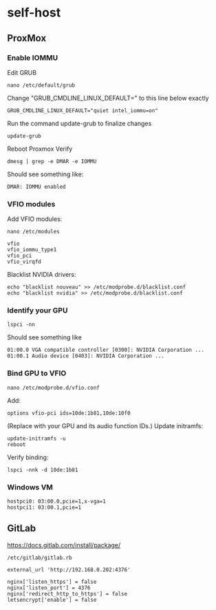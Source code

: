 # self-host

## ProxMox
### Enable IOMMU
Edit GRUB
```
nano /etc/default/grub
```
Change "GRUB_CMDLINE_LINUX_DEFAULT=" to this line below exactly

```
GRUB_CMDLINE_LINUX_DEFAULT="quiet intel_iommu=on"
```
Run the command update-grub to finalize changes
```
update-grub
```
Reboot Proxmox
Verify
```
dmesg | grep -e DMAR -e IOMMU
```
Should see something like:
```
DMAR: IOMMU enabled
```

### VFIO modules
Add VFIO modules:
```
nano /etc/modules
```
```
vfio
vfio_iommu_type1
vfio_pci
vfio_virqfd
```
Blacklist NVIDIA drivers:
```
echo "blacklist nouveau" >> /etc/modprobe.d/blacklist.conf
echo "blacklist nvidia" >> /etc/modprobe.d/blacklist.conf
```

### Identify your GPU
```
lspci -nn
```
Should see something like
```
01:00.0 VGA compatible controller [0300]: NVIDIA Corporation ...
01:00.1 Audio device [0403]: NVIDIA Corporation ...
```

### Bind GPU to VFIO
```
nano /etc/modprobe.d/vfio.conf
```
Add:
```
options vfio-pci ids=10de:1b81,10de:10f0
```
(Replace with your GPU and its audio function IDs.)
Update initramfs:
```
update-initramfs -u
reboot
```
Verify binding:
```
lspci -nnk -d 10de:1b81
```

### Windows VM
```
hostpci0: 03:00.0,pcie=1,x-vga=1
hostpci1: 03:00.1,pcie=1
```

## GitLab

https://docs.gitlab.com/install/package/

```
/etc/gitlab/gitlab.rb
```
```
external_url 'http://192.168.0.202:4376'

nginx['listen_https'] = false
nginx['listen_port'] = 4376
nginx['redirect_http_to_https'] = false
letsencrypt['enable'] = false
```
